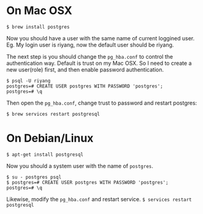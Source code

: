 # On Mac OSX

`$ brew install postgres`

Now you should have a user with the same name of current loggined user. Eg. My login user is riyang, now the default user should be riyang.

The next step is you should change the `pg_hba.conf` to control the authentication way. Default is trust on my Mac OSX. 
So I need to create a new user(role) first, and then enable password authentication.
```
$ psql -U riyang
postgres=# CREATE USER postgres WITH PASSWORD 'postgres';
postgres=# \q
```

Then open the `pg_hba.conf`, change trust to password and restart postgres:
```
$ brew services restart postgresql
```

# On Debian/Linux

`$ apt-get install postgresql`

Now you should a system user with the name of `postgres`.

```
$ su - postgres psql
$ postgres=# CREATE USER postgres WITH PASSWORD 'postgres';
postgres=# \q
```

Likewise, modify the `pg_hba.conf` and restart service.
`$ services restart postgresql`
